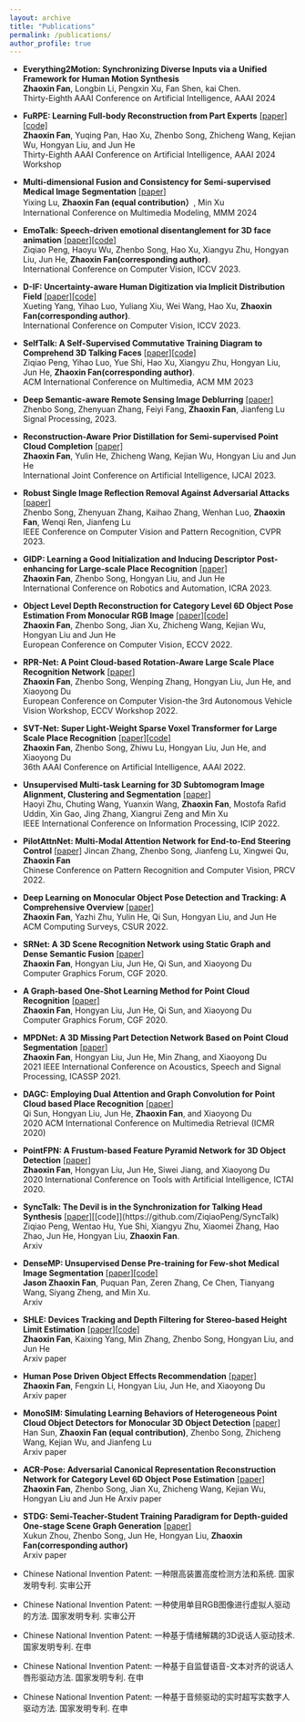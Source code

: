 ```yaml
---
layout: archive
title: "Publications"
permalink: /publications/
author_profile: true
---
```



* **Everything2Motion: Synchronizing Diverse Inputs via a Unified Framework for Human Motion Synthesis**    
**Zhaoxin Fan**, Longbin Li, Pengxin Xu, Fan Shen, kai Chen.  
Thirty-Eighth AAAI Conference on Artificial Intelligence, AAAI 2024

* **FuRPE: Learning Full-body Reconstruction from Part Experts** [[paper]](https://arxiv.org/pdf/2212.00731.pdf)[[code]](https://github.com/indigo-99/FuRPE)    
**Zhaoxin Fan**, Yuqing Pan, Hao Xu, Zhenbo Song, Zhicheng Wang, Kejian Wu, Hongyan Liu, and Jun He  
Thirty-Eighth AAAI Conference on Artificial Intelligence, AAAI 2024 Workshop

* **Multi-dimensional Fusion and Consistency for Semi-supervised Medical Image Segmentation** [[paper]](https://arxiv.org/pdf/2309.06618.pdf)    
Yixing Lu, **Zhaoxin Fan (equal contribution）**, Min Xu  
International Conference on Multimedia Modeling, MMM 2024

* **EmoTalk: Speech-driven emotional disentanglement for 3D face animation** [[paper]](https://arxiv.org/pdf/2303.11089.pdf)[[code]](https://github.com/ZiqiaoPeng/EmoTalk)   
Ziqiao Peng, Haoyu Wu, Zhenbo Song, Hao Xu, Xiangyu Zhu, Hongyan Liu, Jun He, **Zhaoxin Fan(corresponding author)**.  
International Conference on Computer Vision, ICCV 2023.

* **D-IF: Uncertainty-aware Human Digitization via Implicit Distribution Field** [[paper]](https://arxiv.org/pdf/2308.08857.pdf)[[code]](https://github.com/psyai-net/D-IF_release)   
Xueting Yang, Yihao Luo, Yuliang Xiu, Wei Wang, Hao Xu, **Zhaoxin Fan(corresponding author)**.  
International Conference on Computer Vision, ICCV 2023.

* **SelfTalk: A Self-Supervised Commutative Training Diagram to Comprehend 3D Talking Faces** [[paper]](https://arxiv.org/pdf/2306.10799.pdf)[[code]](https://github.com/psyai-net/SelfTalk_release)  
Ziqiao Peng, Yihao Luo, Yue Shi, Hao Xu, Xiangyu Zhu, Hongyan Liu, Jun He, **Zhaoxin Fan(corresponding author)**.  
ACM International Conference on Multimedia, ACM MM 2023


* **Deep Semantic-aware Remote Sensing Image Deblurring** [[paper]](https://www.sciencedirect.com/science/article/abs/pii/S0165168423001822)  
Zhenbo Song, Zhenyuan Zhang, Feiyi Fang, **Zhaoxin Fan**, Jianfeng Lu  
Signal Processing, 2023.

* **Reconstruction-Aware Prior Distillation for Semi-supervised Point Cloud Completion** [[paper]](https://arxiv.org/pdf/2204.09186.pdf)  
**Zhaoxin Fan**, Yulin He, Zhicheng Wang, Kejian Wu, Hongyan Liu and Jun He  
International Joint Conference on Artificial Intelligence, IJCAI 2023.

* **Robust Single Image Reflection Removal Against Adversarial Attacks** [[paper]](https://openaccess.thecvf.com/content/CVPR2023/papers/Song_Robust_Single_Image_Reflection_Removal_Against_Adversarial_Attacks_CVPR_2023_paper.pdf)    
Zhenbo Song, Zhenyuan Zhang, Kaihao Zhang, Wenhan Luo, **Zhaoxin Fan**, Wenqi Ren, Jianfeng Lu   
IEEE Conference on Computer Vision and Pattern Recognition, CVPR 2023.


* **GIDP: Learning a Good Initialization and Inducing Descriptor Post-enhancing for Large-scale Place Recognition** [[paper]](https://arxiv.org/pdf/2209.11488.pdf)    
**Zhaoxin Fan**, Zhenbo Song, Hongyan Liu, and Jun He  
International Conference on Robotics and Automation, ICRA 2023.

* **Object Level Depth Reconstruction for Category Level 6D Object Pose Estimation From Monocular RGB Image** [[paper]](https://arxiv.org/pdf/2204.01586.pdf)[[code]](https://github.com/FANzhaoxin666/OLD_Net_release)       
**Zhaoxin Fan**, Zhenbo Song, Jian Xu, Zhicheng Wang, Kejian Wu, Hongyan Liu and Jun He  
European Conference on Computer Vision, ECCV 2022.


* **RPR-Net: A Point Cloud-based Rotation-Aware Large Scale Place Recognition Network** [[paper]](https://arxiv.org/pdf/2108.12790.pdf)    
**Zhaoxin Fan**, Zhenbo Song, Wenping Zhang, Hongyan Liu, Jun He, and Xiaoyong Du  
European Conference on Computer Vision-the 3rd Autonomous Vehicle Vision Workshop, ECCV Workshop 2022.


* **SVT-Net: Super Light-Weight Sparse Voxel Transformer for Large Scale Place Recognition** [[paper]](https://arxiv.org/pdf/2105.00149.pdf)[[code]](https://github.com/ZhenboSong/SVTNet)    
**Zhaoxin Fan**, Zhenbo Song, Zhiwu Lu, Hongyan Liu, Jun He, and Xiaoyong Du  
36th AAAI Conference on Artificial Intelligence, AAAI 2022.


* **Unsupervised Multi-task Learning for 3D Subtomogram Image Alignment, Clustering and Segmentation** [[paper]](https://arxiv.org/pdf)      
Haoyi Zhu, Chuting Wang, Yuanxin Wang, **Zhaoxin Fan**, Mostofa Rafid Uddin, Xin Gao, Jing Zhang, Xiangrui Zeng and Min Xu  
IEEE International Conference on Information Processing, ICIP 2022.


* **PilotAttnNet: Multi-Modal Attention Network for End-to-End Steering Control** [[paper]](https://link.springer.com/chapter/10.1007/978-3-031-18913-5_14) 
Jincan Zhang, Zhenbo Song, Jianfeng Lu, Xingwei Qu, **Zhaoxin Fan**  
Chinese Conference on Pattern Recognition and Computer Vision, PRCV 2022.


* **Deep Learning on Monocular Object Pose Detection and Tracking: A Comprehensive Overview** [[paper]](https://arxiv.org/pdf/2105.14291.pdf)  
**Zhaoxin Fan**, Yazhi Zhu, Yulin He, Qi Sun, Hongyan Liu, and Jun He  
ACM Computing Surveys, CSUR 2022.

* **SRNet: A 3D Scene Recognition Network using Static Graph and Dense Semantic Fusion** [[paper]](https://onlinelibrary.wiley.com/doi/abs/10.1111/cgf.14146)    
**Zhaoxin Fan**, Hongyan Liu, Jun He, Qi Sun, and Xiaoyong Du  
Computer Graphics Forum, CGF 2020. 


* **A Graph‐based One‐Shot Learning Method for Point Cloud Recognition** [[paper]](https://onlinelibrary.wiley.com/doi/abs/10.1111/cgf.14147)    
**Zhaoxin Fan**, Hongyan Liu, Jun He, Qi Sun, and Xiaoyong Du  
Computer Graphics Forum, CGF 2020.


* **MPDNet: A 3D Missing Part Detection Network Based on Point Cloud Segmentation** [[paper]](https://ieeexplore.ieee.org/abstract/document/9414867/)  
**Zhaoxin Fan**, Hongyan Liu, Jun He, Min Zhang, and Xiaoyong Du  
2021 IEEE International Conference on Acoustics, Speech and Signal Processing, ICASSP 2021.


* **DAGC: Employing Dual Attention and Graph Convolution for Point Cloud based Place Recognition** [[paper]](https://dl.acm.org/doi/abs/10.1145/3372278.3390693)  
Qi Sun, Hongyan Liu, Jun He, **Zhaoxin Fan**, and Xiaoyong Du  
2020 ACM International Conference on Multimedia Retrieval  (ICMR 2020)

* **PointFPN: A Frustum-based Feature Pyramid Network for 3D Object Detection** [[paper]](https://ieeexplore.ieee.org/abstract/document/9288277)  
**Zhaoxin Fan**, Hongyan Liu, Jun He, Siwei Jiang, and Xiaoyong Du  
2020 International Conference on Tools with Artificial Intelligence, ICTAI 2020.



* **SyncTalk: The Devil is in the Synchronization for Talking Head Synthesis** [[paper]]([https://arxiv.org/pdf/2306.10799.pdf](https://arxiv.org/pdf/2311.17590.pdf))[[code]](https://github.com/ZiqiaoPeng/SyncTalk)  
Ziqiao Peng, Wentao Hu, Yue Shi, Xiangyu Zhu, Xiaomei Zhang, Hao Zhao, Jun He, Hongyan Liu, **Zhaoxin Fan**.  
Arxiv


* **DenseMP: Unsupervised Dense Pre-training for Few-shot Medical Image Segmentation** [[paper]](https://arxiv.org/pdf/2307.09604.pdf)[[code]](https://github.com/zhaoxinf/DenseMP_release/tree/main)  
**Jason Zhaoxin Fan**, Puquan Pan, Zeren Zhang, Ce Chen, Tianyang Wang, Siyang Zheng, and Min Xu.  
Arxiv

* **SHLE: Devices Tracking and Depth Filtering for Stereo-based Height Limit Estimation** [[paper]](https://arxiv.org/pdf/2212.11538.pdf)[[code]](https://github.com/Yang-Kaixing/SHLE)    
**Zhaoxin Fan**, Kaixing Yang, Min Zhang, Zhenbo Song, Hongyan Liu, and Jun He  
Arxiv paper


* **Human Pose Driven Object Effects Recommendation** [[paper]](https://arxiv.org/pdf/2209.08353.pdf)    
**Zhaoxin Fan**, Fengxin Li, Hongyan Liu, Jun He, and Xiaoyong Du  
Arxiv paper


* **MonoSIM: Simulating Learning Behaviors of Heterogeneous Point Cloud Object Detectors for Monocular 3D Object Detection** [[paper]](https://arxiv.org/pdf/2208.09446.pdf)    
Han Sun, **Zhaoxin Fan (equal contribution)**, Zhenbo Song, Zhicheng Wang, Kejian Wu, and Jianfeng Lu  
Arxiv paper


* **ACR-Pose: Adversarial Canonical Representation Reconstruction Network for Category Level 6D Object Pose Estimation** [[paper]](https://arxiv.org/pdf/2111.10524.pdf)    
**Zhaoxin Fan**, Zhenbo Song, Jian Xu, Zhicheng Wang, Kejian Wu, Hongyan Liu and Jun He 
Arxiv paper


* **STDG: Semi-Teacher-Student Training Paradigram for Depth-guided One-stage Scene Graph Generation** [[paper]](https://arxiv.org/pdf/2309.08179.pdf)    
Xukun Zhou, Zhenbo Song, Jun He, Hongyan Liu, **Zhaoxin Fan(corresponding author)**  
Arxiv paper



*  Chinese National Invention Patent: 一种限高装置高度检测方法和系统. 国家发明专利. 实审公开
*  Chinese National Invention Patent: 一种使用单目RGB图像进行虚拟人驱动的方法. 国家发明专利. 实审公开
*  Chinese National Invention Patent: 一种基于情绪解耦的3D说话人驱动技术. 国家发明专利. 在申
*  Chinese National Invention Patent: 一种基于自监督语音-文本对齐的说话人唇形驱动方法. 国家发明专利. 在申
*  Chinese National Invention Patent: 一种基于音频驱动的实时超写实数字人驱动方法. 国家发明专利. 在申
